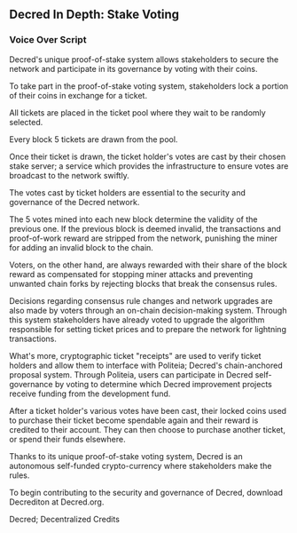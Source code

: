 ## Decred In Depth: Stake Voting
### Voice Over Script

Decred's unique proof-of-stake system allows stakeholders to secure the network and participate in its governance by voting with their coins.

To take part in the proof-of-stake voting system, stakeholders lock a portion of their coins in exchange for a ticket. 

All tickets are placed in the ticket pool where they wait to be randomly selected.

Every block 5 tickets are drawn from the pool. 

Once their ticket is drawn, the ticket holder's votes are cast by their chosen stake server; a service which provides the infrastructure to ensure votes are broadcast to the network swiftly.

The votes cast by ticket holders are essential to the security and governance of the Decred network. 

The 5 votes mined into each new block determine the validity of the previous one. If the previous block is deemed invalid, the transactions and proof-of-work reward are stripped from the network, punishing the miner for adding an invalid block to the chain. 

Voters, on the other hand, are always rewarded with their share of the block reward as compensated for stopping miner attacks and preventing unwanted chain forks by rejecting blocks that break the consensus rules.

Decisions regarding consensus rule changes and network upgrades are also made by voters through an on-chain decision-making system. Through this system stakeholders have already voted to upgrade the algorithm responsible for setting ticket prices and to prepare the network for lightning transactions. 

What's more, cryptographic ticket "receipts" are used to verify ticket holders and allow them to interface with Politeia; Decred's chain-anchored proposal system. Through Politeia, users can participate in Decred self-governance by voting to determine which Decred improvement projects receive funding from the development fund.

After a ticket holder's various votes have been cast, their locked coins used to purchase their ticket become spendable again and their reward is credited to their account. They can then choose to purchase another ticket, or spend their funds elsewhere.

Thanks to its unique proof-of-stake voting system, Decred is an autonomous self-funded crypto-currency where stakeholders make the rules.

To begin contributing to the security and governance of Decred, download Decrediton at Decred.org.

Decred; Decentralized Credits
